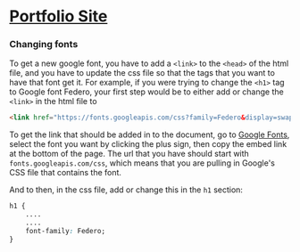 # [Portfolio Site](https://seetacharan.github.io)


### Changing fonts
To get a new google font, you have to add a `<link>` to the `<head>` of the html file, and you have to update the css file so that the tags that you want to have that font get it. For example, if you were trying to change the `<h1>` tag to Google font Federo, your first step would be to either add or change the `<link>` in the html file to 

``` html
<link href="https://fonts.googleapis.com/css?family=Federo&display=swap" rel="stylesheet">
```
To get the link that should be added in to the document, go to [Google Fonts](https://fonts.google.com/), select the font you want by clicking the plus sign, then copy the embed link at the bottom of the page. The url that you have should start with `fonts.googleapis.com/css`, which means that you are pulling in Google's CSS file that contains the font.

And to then, in the css file, add or change this in the `h1` section:

``` css
h1 {
	....
	....
	font-family: Federo;
}
```
